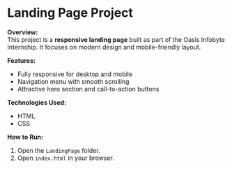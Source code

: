 # Landing Page Project

**Overview:**  
This project is a **responsive landing page** built as part of the Oasis Infobyte Internship. It focuses on modern design and mobile-friendly layout.

**Features:**
- Fully responsive for desktop and mobile  
- Navigation menu with smooth scrolling  
- Attractive hero section and call-to-action buttons  

**Technologies Used:**
- HTML  
- CSS  

**How to Run:**
1. Open the `LandingPage` folder.  
2. Open `index.html` in your browser.

